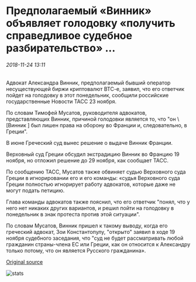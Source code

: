 # Предполагаемый «Винник» объявляет голодовку «получить справедливое судебное разбирательство» ...

###### 2018-11-24 13:11

Адвокат Александра Винник, предполагаемый бывший оператор несуществующей биржи криптовалют BTC-e, заявил, что его ответчик пойдет на голодовку в этот понедельник, сообщили российские государственные Новости ТАСС 23 ноября.

По словам Тимофей Мусатов, руководителя адвокатов, представляющих Винник, причиной голодовки является то, что "он \ [Винник \] был лишен права на оборону во Франции и, следовательно, в Греции".

В июне Греческий суд вынес решение о выдаче Винник Франции.

Верховный суд Греции обсудил экстрадицию Винник во Францию 19 ноября, но отложил решение до 29 ноября, как сообщает ТАСС.

По сообщению ТАСС, Мусатов также обвиняет судью Верховного суда Греции в игнорировании его и его команды: «судья Верховного суда Греции полностью игнорирует работу адвокатов, которые даже не могут подать петицию.

Глава команды адвокатов также пояснил, что его ответчик "понял, что у него нет никаких других вариантов, и решил пойти на голодовку в понедельник в знак протеста против этой ситуации".

По словам Мусатов, Винник пришел к такому выводу, когда его греческий адвокат, Зои Константопулу, "открыто" заявил в ходе 19 ноября судебного заседания, что "суд не будет рассматривать любой гражданин страны-члена ЕС или Греции, как он относится к Александру только потому, что он является Русского гражданина».

[Original source](https://cointelegraph.com/news/alleged-bitcoin-launderer-vinnik-announces-hunger-strike-to-get-a-fair-trial)

![stats](https://c.statcounter.com/11760860/0/a89fa40b/1/ "stats")